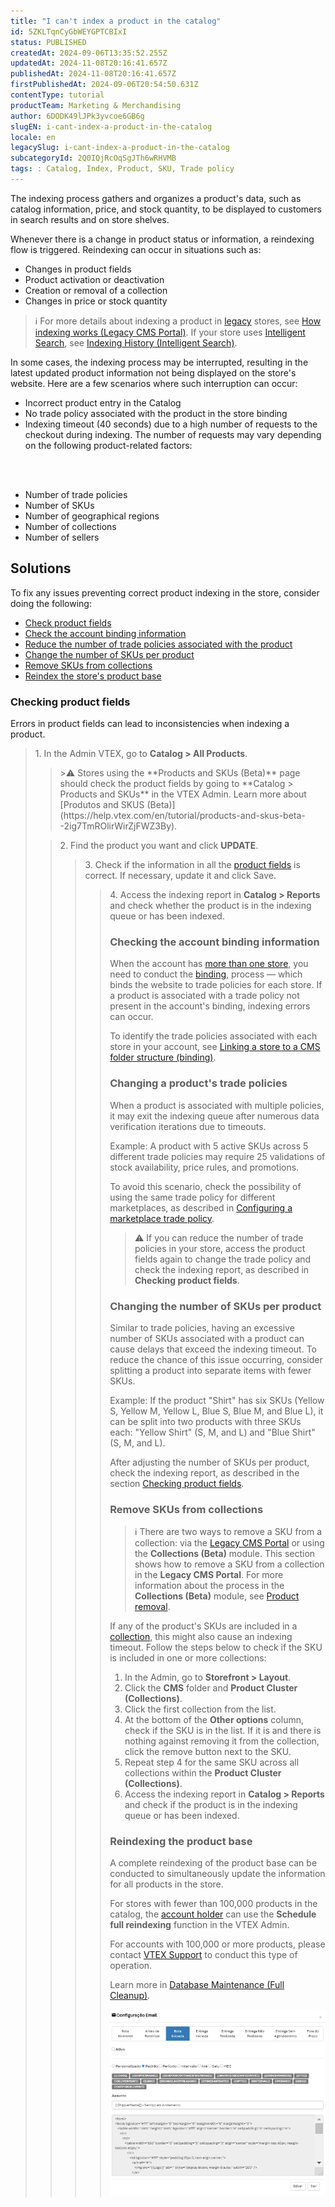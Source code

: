 ```yaml
---
title: "I can't index a product in the catalog"
id: 5ZKLTqnCyGbWEYGPTCBIxI
status: PUBLISHED
createdAt: 2024-09-06T13:35:52.255Z
updatedAt: 2024-11-08T20:16:41.657Z
publishedAt: 2024-11-08T20:16:41.657Z
firstPublishedAt: 2024-09-06T20:54:50.631Z
contentType: tutorial
productTeam: Marketing & Merchandising
author: 6DODK49lJPk3yvcoe6GB6g
slugEN: i-cant-index-a-product-in-the-catalog
locale: en
legacySlug: i-cant-index-a-product-in-the-catalog
subcategoryId: 2Q0IQjRcOqSgJTh6wRHVMB
tags: : Catalog, Index, Product, SKU, Trade policy
---
```


The indexing process gathers and organizes a product's data, such as catalog information, price, and stock quantity, to be displayed to customers in search results and on store shelves.

Whenever there is a change in product status or information, a reindexing flow is triggered. Reindexing can occur in situations such as:

- Changes in product fields
- Product activation or deactivation
- Creation or removal of a collection
- Changes in price or stock quantity

>ℹ️ For more details about indexing a product in [legacy](https://help.vtex.com/en/tracks/cms--2YcpgIljVaLVQYMzxQbc3z/1oN446gRGcR2s70RvBCAmj) stores, see [How indexing works (Legacy CMS Portal)](https://help.vtex.com/en/tutorial/understanding-how-indexation-works--tutorials_256). If your store uses [Intelligent Search](https://help.vtex.com/en/tracks/vtex-intelligent-search--19wrbB7nEQcmwzDPl1l4Cb/3qgT47zY08biLP3d5os3DG), see [Indexing History (Intelligent Search)](https://help.vtex.com/en/tutorial/indexing-history--55SRQ79PXk5lTURF54DRyJ).

In some cases, the indexing process may be interrupted, resulting in the latest updated product information not being displayed on the store's website. Here are a few scenarios where such interruption can occur:

- Incorrect product entry in the Catalog
- No trade policy associated with the product in the store binding
- Indexing timeout (40 seconds) due to a high number of requests to the checkout during indexing. The number of requests may vary depending on the following product-related factors:
<br>
<ul>
<br>
    	<li>Number of trade policies</li>
    	<li>Number of SKUs</li>
    	<li>Number of geographical regions</li>
    	<li>Number of collections</li>
    	<li>Number of sellers</li>
</ul>

## Solutions

To fix any issues preventing correct product indexing in the store, consider doing the following:

- [Check product fields](#checking-product-fields)
- [Check the account binding information](#checking-the-account-binding-information)
- [Reduce the number of trade policies associated with the product](#changing-a-products-trade-policies)
- [Change the number of SKUs per product](#changing-the-number-of-skus-per-product)
- [Remove SKUs from collections](#remove-skus-from-collections)
- [Reindex the store's product base](#reindexing-the-product-base)

### Checking product fields

Errors in product fields can lead to inconsistencies when indexing a product.

<blockquote><ui>1. In the Admin VTEX, go to <b>Catalog > All Products</b>.</ui>

<blockquote>>⚠️ Stores using the **Products and SKUs (Beta)** page should check the product fields by going to **Catalog > Products and SKUs** in the VTEX Admin. Learn more about [Produtos and SKUS (Beta)](https://help.vtex.com/en/tutorial/products-and-skus-beta--2ig7TmROlirWirZjFWZ3By).</blockquote>

<blockquote><ui>2. Find the product you want and click <b>UPDATE</b>.</ui>

<blockquote><ui>3. Check if the information in all the <a href="https://help.vtex.com/en/tutorial/product-registration-fields--4dYXWIK3zyS8IceKkQseke">product fields</a> is correct. If necessary, update it and click Save.</ui>

<blockquote><ui>4. Access the indexing report in <b>Catalog > Reports</b> and check whether the product is in the indexing queue or has been indexed.</ui>

### Checking the account binding information

When the account has [more than one store](https://help.vtex.com/en/tutorial/managing-a-multistore--4S0lFVBPylRS5KpVgdyDhJ), you need to conduct the [binding](https://help.vtex.com/pt/tutorial/o-que-e-binding--4NcN3NJd0IeYccgWCI8O2W), process — which binds the website to trade policies for each store. If a product is associated with a trade policy not present in the account's binding, indexing errors can occur.

To identify the trade policies associated with each store in your account, see [Linking a store to a CMS folder structure (binding)](https://help.vtex.com/en/tutorial/linking-an-account-name-to-a-website-binding--PxjfleOw6suCSO2uGWMMs).

### Changing a product's trade policies

When a product is associated with multiple policies, it may exit the indexing queue after numerous data verification iterations due to timeouts.

Example: A product with 5 active SKUs across 5 different trade policies may require 25 validations of stock availability, price rules, and promotions.

To avoid this scenario, check the possibility of using the same trade policy for different marketplaces, as described in [Configuring a marketplace trade policy](https://help.vtex.com/en/tutorial/configuring-a-marketplace-trade-policy--tutorials_404).  

>⚠️ If you can reduce the number of trade policies in your store, access the product fields again to change the trade policy and check the indexing report, as described in **Checking product fields**.

### Changing the number of SKUs per product

Similar to trade policies, having an excessive number of SKUs associated with a product can cause delays that exceed the indexing timeout. To reduce the chance of this issue occurring, consider splitting a product into separate items with fewer SKUs.

Example: If the product "Shirt" has six SKUs (Yellow S, Yellow M, Yellow L, Blue S, Blue M, and Blue L), it can be split into two products with three SKUs each: "Yellow Shirt" (S, M, and L) and "Blue Shirt" (S, M, and L).

After adjusting the number of SKUs per product, check the indexing report, as described in the section [Checking product fields](#checking-product-fields).  

### Remove SKUs from collections 

>ℹ️ There are two ways to remove a SKU from a collection: via the [Legacy CMS Portal](https://help.vtex.com/en/tracks/cms--2YcpgIljVaLVQYMzxQbc3z/1oN446gRGcR2s70RvBCAmj) or using the **Collections (Beta)** module. This section shows how to remove a SKU from a collection in the **Legacy CMS Portal**. For more information about the process in the **Collections (Beta)** module, see [Product removal](https://help.vtex.com/en/tutorial/cadastrar-colecoes-beta--yJBHqNMViOAnnnq4fyOye#product-removal).  

If any of the product's SKUs are included in a [collection](https://help.vtex.com/en/tracks/catalog-101--5AF0XfnjfWeopIFBgs3LIQ/4hN41yU8IPeb8HKmmaXoca), this might also cause an indexing timeout. Follow the steps below to check if the SKU is included in one or more collections:  

1. In the Admin, go to __Storefront > Layout__.
2. Click the __CMS__ folder and __Product Cluster (Collections)__.
3. Click the first collection from the list.
4. At the bottom of the __Other options__ column, check if the SKU is in the list. If it is and there is nothing against removing it from the collection, click the remove button next to the SKU.
5. Repeat step 4 for the same SKU across all collections within the __Product Cluster (Collections)__.
6. Access the indexing report in __Catalog > Reports__ and check if the product is in the indexing queue or has been indexed.

### Reindexing the product base

A complete reindexing of the product base can be conducted to simultaneously update the information for all products in the store.

For stores with fewer than 100,000 products in the catalog, the [account holder](https://help.vtex.com/en/tutorial/what-is-the-sponsor-user--3oPr7YuIkEYqUGmEqIMSEy) can use the __Schedule full reindexing__ function in the VTEX Admin.

For accounts with 100,000 or more products, please contact [VTEX Support](https://help.vtex.com/en/faq/como-funciona-o-suporte-da-vtex--3kACEfni4m8Yxa1vnf2ebe) to conduct this type of operation.

Learn more in [Database Maintenance (Full Cleanup)](https://help.vtex.com/en/tutorial/database-maintenance-full-cleanup--34P9LGs7BCIQK6acQom802).

![Schedule full reindexing](https://raw.githubusercontent.com/vtexdocs/help-center-content/refs/heads/main/_1.png)